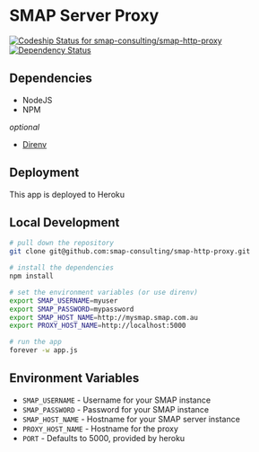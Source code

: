 # SMAP Server Proxy

[ ![Codeship Status for smap-consulting/smap-http-proxy](https://www.codeship.io/projects/01673190-16e0-0132-af64-5ae52864a4c1/status)](https://www.codeship.io/projects/33960) [![Dependency Status](https://david-dm.org/smap-consulting/smap-http-proxy.svg)](https://david-dm.org/smap-consulting/smap-http-proxy)

Dependencies
------------

- NodeJS
- NPM

_optional_
- [Direnv](http://direnv.net/)

Deployment
----------

This app is deployed to Heroku

Local Development
----------

```bash
# pull down the repository
git clone git@github.com:smap-consulting/smap-http-proxy.git

# install the dependencies
npm install

# set the environment variables (or use direnv)
export SMAP_USERNAME=myuser
export SMAP_PASSWORD=mypassword
export SMAP_HOST_NAME=http://mysmap.smap.com.au
export PROXY_HOST_NAME=http://localhost:5000

# run the app
forever -w app.js
```

Environment Variables
---------------------

- `SMAP_USERNAME` - Username for your SMAP instance
- `SMAP_PASSWORD` - Password for your SMAP instance
- `SMAP_HOST_NAME` - Hostname for your SMAP server instance
- `PROXY_HOST_NAME` - Hostname for the proxy
- `PORT` - Defaults to 5000, provided by heroku
